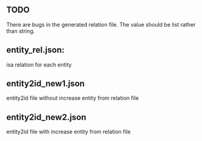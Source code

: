 ## TODO
<!-- 1. generate the key:value map between entity2id and isa_relation (DONE)
2. process the case the '/' in the entity. ('/' is space, but in relateion file, "_" is space. So I united them as "_")
3. increase the entity in the entity2id. (DONE) -->
There are bugs in the generated relation file. The value should be list rather than string.

## entity_rel.json: 
isa relation for each entity

## entity2id_new1.json
entity2id file without increase entity from relation file

## entity2id_new2.json
entity2id file with increase entity from relation file

